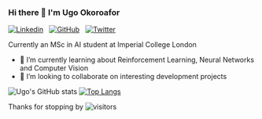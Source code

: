 ### Hi there 👋 I'm Ugo Okoroafor
[![Linkedin](https://img.shields.io/badge/linkedin-%230077B5.svg?style=for-the-badge&logo=linkedin&logoColor=white)](https://www.linkedin.com/in/ugo-okoroafor-49709878/) &nbsp;
[![GitHub](https://img.shields.io/badge/github-%23121011.svg?style=for-the-badge&logo=github&logoColor=white)](https://github.com/Uokoroafor/uokoroafor) &nbsp;
[![Twitter](https://img.shields.io/badge/Twitter-1DA1F2?style=for-the-badge&logo=twitter&logoColor=white)](https://twitter.com/ArtificialUgo)&nbsp;

Currently an MSc in AI student at Imperial College London

- 🌱 I’m currently learning about Reinforcement Learning, Neural Networks and Computer Vision
- 👯 I’m looking to collaborate on interesting development projects


![Ugo's GitHub stats](https://github-readme-stats.vercel.app/api?username=uokoroafor&show_icons=true&theme=transparent)
[![Top Langs](https://github-readme-stats.vercel.app/api/top-langs/?username=uokoroafor&layout=compact)](https://github.com/uokoroafor/)

Thanks for stopping by ![visitors](https://visitor-badge.glitch.me/badge?page_id=${uokoroafor}.${uokoroafor})

<!--START_SECTION:waka-->

<!--END_SECTION:waka-->

<!--
**Uokoroafor/Uokoroafor** is a ✨ _special_ ✨ repository because its `README.md` (this file) appears on your GitHub profile.

Here are some ideas to get you started:

- 🔭 I’m currently working on ...
- 🌱 I’m currently learning ...
- 👯 I’m looking to collaborate on ...
- 🤔 I’m looking for help with ...
- 💬 Ask me about ...
- 📫 How to reach me: ...
- 😄 Pronouns: ...
- ⚡ Fun fact: ...
[![Ugo's's wakatime stats](https://github-readme-stats.vercel.app/api/wakatime?username=willianrod)](https://github.com/anuraghazra/github-readme-stats)

-->


